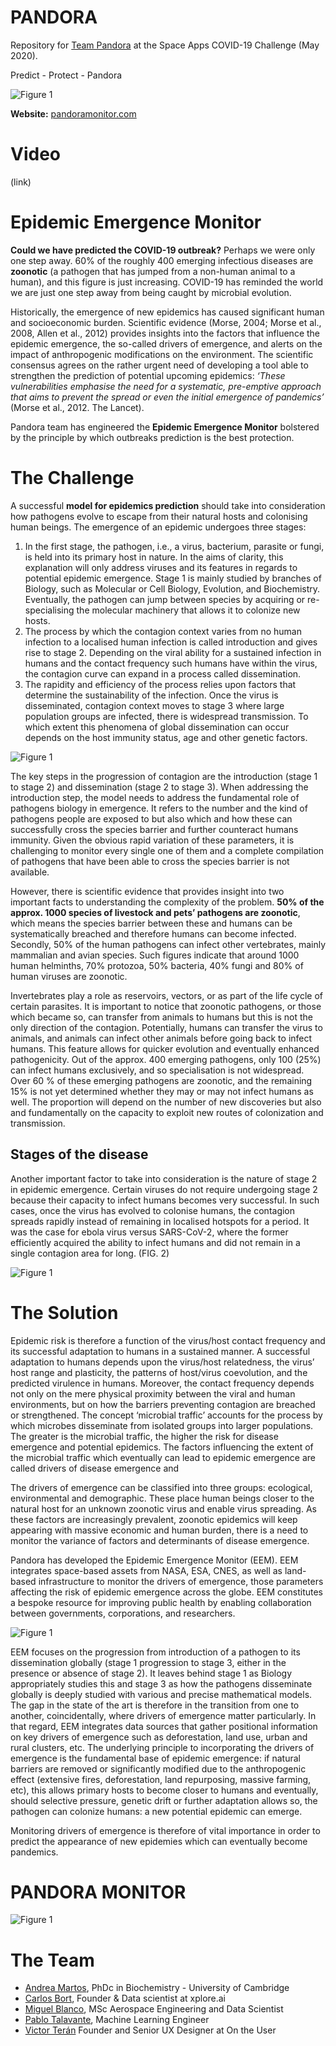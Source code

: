 # PANDORA

Repository for [Team Pandora](https://covid19.spaceappschallenge.org/challenges/covid-challenges/human-factors/teams/pandora/project) at the Space Apps COVID-19 Challenge (May 2020).

Predict - Protect - Pandora

![Figure 1](img/NASA_001.jpeg)

**Website:** [pandoramonitor.com](https://www.pandoramonitor.com)

# Video

(link)

# Epidemic Emergence Monitor


**Could we have predicted the COVID-19 outbreak?** Perhaps we were only one step away. 60% of the roughly 400 emerging infectious diseases are **zoonotic** (a pathogen that has jumped from a non-human animal to a human), and this figure is just increasing. COVID-19 has reminded the world we are just one step away from being caught by microbial evolution. 

Historically, the emergence of new epidemics has caused significant human and socioeconomic burden. Scientific evidence (Morse, 2004; Morse et al., 2008, Allen et al., 2012) provides insights into the factors that influence the epidemic emergence, the so-called drivers of emergence, and alerts on the impact of anthropogenic modifications on the environment. The scientific consensus agrees on the rather urgent need of developing a tool able to strengthen the prediction of potential upcoming epidemics: *‘These vulnerabilities emphasise the need for a systematic, pre-emptive approach that aims to prevent the spread or even the initial emergence of pandemics’* (Morse et al., 2012. The Lancet). 

Pandora team has engineered the **Epidemic Emergence Monitor** bolstered by the principle by which outbreaks prediction is the best protection. 


# The Challenge

A successful **model for epidemics prediction** should take into consideration how pathogens evolve to escape from their natural hosts and colonising human beings. The emergence of an epidemic undergoes three stages: 
1. In the first stage, the pathogen, i.e., a virus, bacterium, parasite or fungi, is held into its primary host in nature. In the aims of clarity, this explanation will only address viruses and its features in regards to potential epidemic emergence. Stage 1 is mainly studied by branches of Biology, such as Molecular or Cell Biology, Evolution, and Biochemistry. Eventually, the pathogen can jump between species by acquiring or re-specialising the molecular machinery that allows it to colonize new hosts. 
2. The process by which the contagion context varies from no human infection to a localised human infection is called introduction and gives rise to stage 2. Depending on the viral ability for a sustained infection in humans and the contact frequency such humans have within the virus, the contagion curve can expand in a process called dissemination. 
3. The rapidity and efficiency of the process relies upon factors that determine the sustainability of the infection. Once the virus is disseminated, contagion context moves to stage 3 where large population groups are infected, there is widespread transmission. To which extent this phenomena of global dissemination can occur depends on the host immunity status, age and other genetic factors. 

![Figure 1](img/NASA_002.jpeg)

The key steps in the progression of contagion are the introduction (stage 1 to stage 2) and dissemination (stage 2 to stage 3). When addressing the introduction step, the model needs to address the fundamental role of pathogens biology in emergence. It refers to the number and the kind of pathogens people are exposed to but also which and how these can successfully cross the species barrier and further counteract humans immunity. Given the obvious rapid variation of these parameters, it is challenging to monitor every single one of them and a complete compilation of pathogens that have been able to cross the species barrier is not available. 

However, there is scientific evidence that provides insight into two important facts to understanding the complexity of the problem. **50% of the approx. 1000 species of livestock and pets’ pathogens are zoonotic**, which means the species barrier between these and humans can be systematically breached and therefore humans can become infected. Secondly,  50% of the human pathogens can infect other vertebrates, mainly mammalian and avian species. Such figures indicate that around 1000 human helminths, 70% protozoa, 50% bacteria, 40% fungi and 80% of human viruses are zoonotic. 

Invertebrates play a role as reservoirs, vectors, or as part of the life cycle of certain parasites.  It is important to notice that zoonotic pathogens, or those which became so, can transfer from animals to humans but this is not the only direction of the contagion. Potentially, humans can transfer the virus to animals, and animals can infect other animals before going back to infect humans. This feature allows for quicker evolution and eventually enhanced pathogenicity. Out of the approx. 400 emerging pathogens, only 100 (25%) can infect humans exclusively, and so specialisation is not widespread. Over 60 % of these emerging pathogens are zoonotic, and the remaining 15% is not yet determined whether they may or may not infect humans as well. The proportion will depend on the number of new discoveries but also and fundamentally on the capacity to exploit new routes of colonization and transmission.


## Stages of the disease

Another important factor to take into consideration is the nature of stage 2 in epidemic emergence. Certain viruses do not require undergoing stage 2 because their capacity to infect humans becomes very successful. In such cases, once the virus has evolved to colonise humans, the contagion spreads rapidly instead of remaining in localised hotspots for a period.  It was the case for ebola virus versus SARS-CoV-2, where the former efficiently acquired the ability to infect humans and did not remain in a single contagion area for long. (FIG. 2)

![Figure 1](img/NASA_003.jpeg)

# The Solution

Epidemic risk is therefore a function of the virus/host contact frequency and its successful adaptation to humans in a sustained manner. A successful adaptation to humans depends upon the virus/host relatedness, the virus’ host range and plasticity, the patterns of host/virus coevolution, and the predicted virulence in humans. Moreover, the contact frequency depends not only on the mere physical proximity between the viral and human environments, but on how the barriers preventing contagion are breached or strengthened. The concept ‘microbial traffic’ accounts for the process by which microbes disseminate from isolated groups into larger populations. The greater is the microbial traffic, the higher the risk for disease emergence and potential epidemics. The factors influencing the extent of the microbial traffic which eventually can lead to epidemic emergence are called drivers of disease emergence and 

The drivers of emergence can be classified into three groups: ecological, environmental and demographic. These place human beings closer to the natural host for an unknown zoonotic virus and enable virus spreading. As these factors are increasingly prevalent, zoonotic epidemics will keep appearing with massive economic and human burden, there is a need to monitor the variance of factors and determinants of disease emergence. 

Pandora has developed the Epidemic Emergence Monitor (EEM). EEM integrates space-based assets from NASA, ESA, CNES, as well as land-based infrastructure to monitor the drivers of emergence, those parameters affecting the risk of epidemic emergence across the globe. EEM constitutes a bespoke resource for improving public health by enabling collaboration between governments, corporations, and researchers.


![Figure 1](img/NASA_004.jpeg)

EEM focuses on the progression from introduction of a pathogen to its dissemination globally (stage 1 progression to stage 3, either in the presence or absence of stage 2). It leaves behind stage 1 as Biology appropriately studies this and stage 3 as how the pathogens disseminate globally is deeply studied with various and precise mathematical models. The gap in the state of the art is therefore in the transition from one to another, coincidentally, where drivers of emergence matter particularly. In that regard, EEM integrates data sources that gather positional information on key drivers of emergence such as deforestation, land use, urban and rural clusters, etc. The underlying principle to incorporating the drivers of emergence is the fundamental base of epidemic emergence: if natural barriers are removed or significantly modified due to the anthropogenic effect (extensive fires, deforestation, land repurposing, massive farming, etc), this allows primary hosts to become closer to humans and eventually, should selective pressure, genetic drift or further adaptation allows so, the pathogen can colonize humans: a new potential epidemic can emerge. 

Monitoring drivers of emergence is therefore of vital importance in order to predict the appearance of new epidemies which can eventually become pandemics.  


# PANDORA MONITOR

![Figure 1](img/NASA_005.jpeg)

# The Team

- [Andrea Martos](https://www.linkedin.com/in/andrea-martos-esteban/?target=_blank), PhDc in Biochemistry - University of Cambridge 
- [Carlos Bort](https://www.linkedin.com/in/carlosbort/), Founder & Data scientist at xplore.ai
- [Miguel Blanco](https://www.linkedin.com/in/mblancom/), MSc Aerospace Engineering and Data Scientist
- [Pablo Talavante](https://www.linkedin.com/in/ptalavante/), Machine Learning Engineer
- [Victor Terán](https://www.linkedin.com/in/victor-teran/) Founder and Senior UX Designer at On the User


